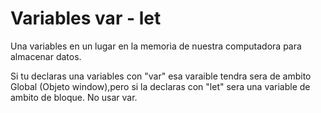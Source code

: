 # Variables var - let

Una variables en un lugar en la memoria de nuestra computadora para almacenar datos.

Si tu declaras una variables con "var" esa varaible tendra sera de ambito Global (Objeto window),pero
si la declaras con "let" sera una variable de ambito de bloque. No usar var.